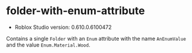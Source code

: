 # folder-with-enum-attribute
* Roblox Studio version: 0.610.0.6100472

Contains a single `Folder` with an `Enum` attribute with the name `AnEnumValue` and the value `Enum.Material.Wood`.
